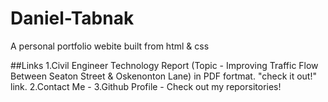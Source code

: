 # Daniel-Tabnak

A personal portfolio webite built from html & css

##Links
1.Civil Engineer Technology Report (Topic - Improving Traffic Flow Between Seaton Street & Oskenonton Lane) in PDF fortmat. "check it out!" link.
2.Contact Me - 
3.Github Profile - Check out my reporsitories!

